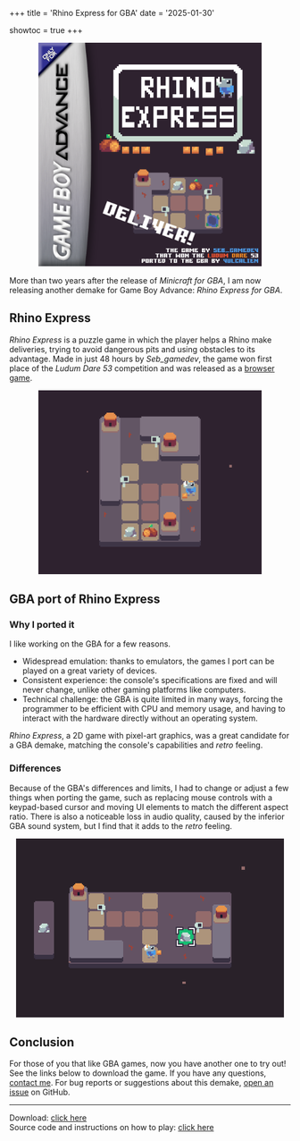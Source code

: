 +++
title = 'Rhino Express for GBA'
date = '2025-01-30'

showtoc = true
+++

<center>
<img src="cover.webp"
     alt="Cover image of Rhino Express for GBA"
     style="width: 25rem">
</center>

More than two years after the release of *Minicraft for GBA*, I am now
releasing another demake for Game Boy Advance: *Rhino Express for GBA*.

## Rhino Express
*Rhino Express* is a puzzle game in which the player helps a Rhino make
deliveries, trying to avoid dangerous pits and using obstacles to its
advantage. Made in just 48 hours by *Seb_gamedev*, the game won first
place of the *Ludum Dare 53* competition and was released as a
[browser game](https://seb-gamedev.itch.io/rhino-express).

<center>
<img src="original-game.webp"
     alt="Screenshot of a level in the original game"
     style="width: 25rem">
</center>

## GBA port of Rhino Express

### Why I ported it
I like working on the GBA for a few reasons.
- Widespread emulation: thanks to emulators, the games I port can be
  played on a great variety of devices.
- Consistent experience: the console's specifications are fixed and will
  never change, unlike other gaming platforms like computers.
- Technical challenge: the GBA is quite limited in many ways, forcing
  the programmer to be efficient with CPU and memory usage, and having
  to interact with the hardware directly without an operating system.

*Rhino Express*, a 2D game with pixel-art graphics, was a great
candidate for a GBA demake, matching the console's capabilities and
*retro* feeling.

### Differences
Because of the GBA's differences and limits, I had to change or adjust a
few things when porting the game, such as replacing mouse controls with
a keypad-based cursor and moving UI elements to match the different
aspect ratio. There is also a noticeable loss in audio quality, caused
by the inferior GBA sound system, but I find that it adds to the *retro*
feeling.

<center>
<img src="editing.webp"
     alt="Screenshot of the game showing the editing cursor"
     style="width: 30rem">
</center>

## Conclusion
For those of you that like GBA games, now you have another one to try
out! See the links below to download the game. If you have any
questions, [contact me](/contact).
For bug reports or suggestions about this demake,
[open an issue](https://github.com/Vulcalien/rhino-express-gba/issues)
on GitHub.

---

Download:
[click here](https://github.com/Vulcalien/rhino-express-gba/releases/latest)\
Source code and instructions on how to play:
[click here](https://github.com/Vulcalien/rhino-express-gba)
